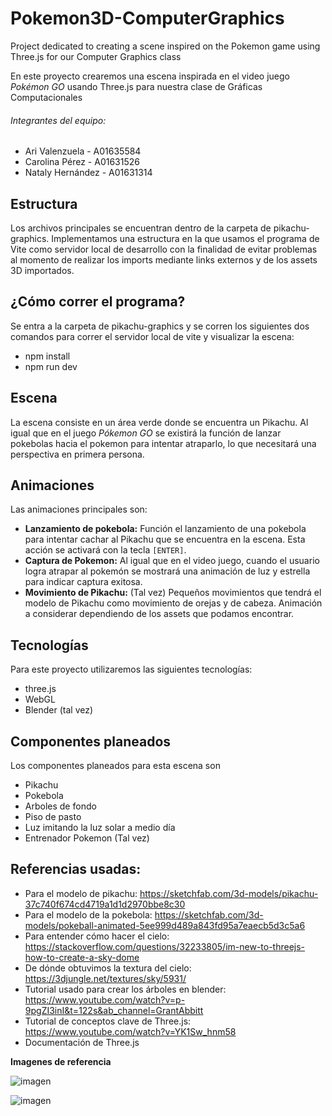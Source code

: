 # Pokemon3D-ComputerGraphics

Project dedicated to creating a scene inspired on the Pokemon game using Three.js for our Computer Graphics class

En este proyecto crearemos una escena inspirada en el video juego *Pokémon GO* usando Three.js para nuestra clase de Gráficas Computacionales
###### Integrantes del equipo:
- Ari Valenzuela - A01635584
- Carolina Pérez - A01631526
- Nataly Hernández - A01631314

## Estructura
Los archivos principales se encuentran dentro de la carpeta de pikachu-graphics.
Implementamos una estructura en la que usamos el programa de Vite como servidor local de desarrollo con la finalidad de evitar problemas al momento de realizar los imports mediante links externos y de los assets 3D importados.

## ¿Cómo correr el programa?
Se entra a la carpeta de pikachu-graphics y se corren los siguientes dos comandos para correr el servidor local de vite y visualizar la escena:
- npm install
- npm run dev

## Escena
La escena consiste en un área verde donde se encuentra un Pikachu. Al igual que en el juego *Pókemon GO* se existirá la función de lanzar pokebolas hacia el pokemon para intentar atraparlo, lo que necesitará una perspectiva en primera persona.

## Animaciones
Las animaciones principales son:
- **Lanzamiento de pokebola:** Función el lanzamiento de una pokebola para intentar cachar al Pikachu que se encuentra en la escena. Esta acción se activará con la tecla `[ENTER]`.
- **Captura de Pokemon:** Al igual que en el video juego, cuando el usuario logra atrapar al pokemón se mostrará una animación de luz y estrella para indicar captura exitosa.
- **Movimiento de Pikachu:** (Tal vez) Pequeños movimientos que tendrá el modelo de Pikachu como movimiento de orejas y de cabeza. Animación a considerar dependiendo de los assets que podamos encontrar.

## Tecnologías
Para este proyecto utilizaremos las siguientes tecnologías:
- three.js
- WebGL
- Blender (tal vez)

## Componentes planeados
Los componentes planeados para esta escena son
- Pikachu
- Pokebola
- Arboles de fondo
- Piso de pasto
- Luz imitando la luz solar a medio día
- Entrenador Pokemon (Tal vez)


## Referencias usadas:
- Para el modelo de pikachu: https://sketchfab.com/3d-models/pikachu-37c740f674cd4719a1d1d2970bbe8c30
- Para el modelo de la pokebola: https://sketchfab.com/3d-models/pokeball-animated-5ee999d489a843fd95a7eaecb5d3c5a6
- Para entender cómo hacer el cielo: https://stackoverflow.com/questions/32233805/im-new-to-threejs-how-to-create-a-sky-dome
- De dónde obtuvimos la textura del cielo: https://3djungle.net/textures/sky/5931/
- Tutorial usado para crear los árboles en blender: https://www.youtube.com/watch?v=p-9pgZI3inI&t=122s&ab_channel=GrantAbbitt
- Tutorial de conceptos clave de Three.js: https://www.youtube.com/watch?v=YK1Sw_hnm58
- Documentación de Three.js


**Imagenes de referencia**

![imagen](https://user-images.githubusercontent.com/54066974/149452558-66fecd45-5f40-4855-85d8-c8bc7ec5c126.png)

![imagen](https://user-images.githubusercontent.com/54066974/149452588-af03a3c1-3683-4d6e-b431-019edd040b23.png)
